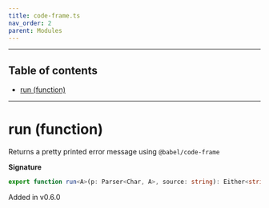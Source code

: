 ```yaml
---
title: code-frame.ts
nav_order: 2
parent: Modules
---
```


---

<h2 class="text-delta">Table of contents</h2>

- [run (function)](#run-function)

---

# run (function)

Returns a pretty printed error message using `@babel/code-frame`

**Signature**

```ts
export function run<A>(p: Parser<Char, A>, source: string): Either<string, A> { ... }
```

Added in v0.6.0
